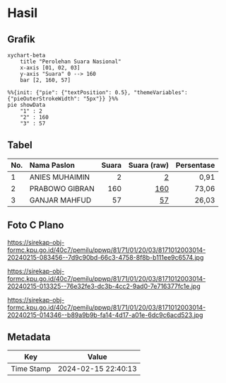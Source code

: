 # Hasil

## Grafik

```mermaid
xychart-beta
    title "Perolehan Suara Nasional"
    x-axis [01, 02, 03]
    y-axis "Suara" 0 --> 160
    bar [2, 160, 57]
```

```mermaid
%%{init: {"pie": {"textPosition": 0.5}, "themeVariables": {"pieOuterStrokeWidth": "5px"}} }%%
pie showData
    "1" : 2
    "2" : 160
    "3" : 57
```

## Tabel

| No. | Nama Paslon    | Suara | Suara (raw) | Persentase |
|:--- |:-------------- | -----:| -----------:| ----------:|
| 1   | ANIES MUHAIMIN | 2     | [2][p-1]    | 0,91       |
| 2   | PRABOWO GIBRAN | 160   | [160][p-2]  | 73,06      |
| 3   | GANJAR MAHFUD  | 57    | [57][p-3]   | 26,03      |


[p-1]: https://github.com/gigit-pemilu/pemilu-2024/blob/main/pilpres/hitung-suara/sub/81-maluku/sub/71-kota-ambon/sub/01-nusaniwe/sub/2003-nusaniwe/sub/014-tps/sub/paslon-1.txt
[p-2]: https://github.com/gigit-pemilu/pemilu-2024/blob/main/pilpres/hitung-suara/sub/81-maluku/sub/71-kota-ambon/sub/01-nusaniwe/sub/2003-nusaniwe/sub/014-tps/sub/paslon-2.txt
[p-3]: https://github.com/gigit-pemilu/pemilu-2024/blob/main/pilpres/hitung-suara/sub/81-maluku/sub/71-kota-ambon/sub/01-nusaniwe/sub/2003-nusaniwe/sub/014-tps/sub/paslon-3.txt

## Foto C Plano

https://sirekap-obj-formc.kpu.go.id/40c7/pemilu/ppwp/81/71/01/20/03/8171012003014-20240215-083456--7d9c90bd-66c3-4758-8f8b-b111ee9c6574.jpg

https://sirekap-obj-formc.kpu.go.id/40c7/pemilu/ppwp/81/71/01/20/03/8171012003014-20240215-013325--76e32fe3-dc3b-4cc2-9ad0-7e716377fc1e.jpg

https://sirekap-obj-formc.kpu.go.id/40c7/pemilu/ppwp/81/71/01/20/03/8171012003014-20240215-014346--b89a9b9b-fa14-4d17-a01e-6dc9c6acd523.jpg


## Metadata

| Key        | Value               |
| ---------- | ------------------- |
| Time Stamp | 2024-02-15 22:40:13 |



